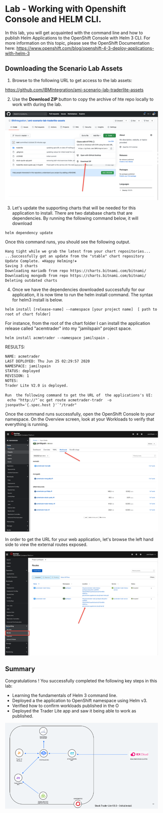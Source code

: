 # Lab - Working with Openshift Console and HELM CLI.

In this lab, you will get acquainted with the command line and how to publish Helm Applications to the OpenShift Console with Helm 3 CLI. For more information on this topic, please see the OpenShift Documentation here: <https://www.openshift.com/blog/openshift-4-3-deploy-applications-with-helm-3>

## Downloading the Scenario Lab Assets

1. Browse to the following URL to get access to the lab assets: 

https://github.com/IBMIntegration/ami-scenario-lab-traderlite-assets

2. Use the **Download ZIP** button to copy the archive of hte repo locally to work with during the lab. 

![install verify](images/lab1-download.png)


3. Let's update the supporting charts that will be needed for this application to install.  There are two database charts that are dependencies.  By running the following command below, it will download

```
helm dependency update
```

Once this command runs, you should see the following output. 

```
Hang tight while we grab the latest from your chart repositories...
...Successfully got an update from the "stable" chart repository
Update Complete. ⎈Happy Helming!⎈
Saving 3 charts
Downloading mariadb from repo https://charts.bitnami.com/bitnami/
Downloading mongodb from repo https://charts.bitnami.com/bitnami/
Deleting outdated charts
```

4. Once we have the dependencies downloaded successfully for our application, it is now time to run the helm install command.  The syntax for helm3 install is below. 

```
helm install [release-name] --namespace [your project name]  [ path to root of chart folder]
```

For instance, from the root of the chart folder I can install the application release called "acemtrader" into my "jamilspain" project space. 

```
helm install acmetrader --namespace jamilspain .
```

RESULTS:

```
NAME: acmetrader
LAST DEPLOYED: Thu Jun 25 02:29:57 2020
NAMESPACE: jamilspain
STATUS: deployed
REVISION: 1
NOTES:
Trader Lite V2.0 is deployed.

Run  the following command to get the URL of  the applications's UI:
 echo "http://"`oc get route acmetrader-tradr  -o jsonpath='{.spec.host }'`"/tradr"
```

Once the command runs successfully, open the OpenShift Console to your namespace.  On the Overview screen, look at your Workloads to verify that everything is running.  

![install verify](images/lab1-install-verification.png)

In order to get the URL for your web application, let's browse the left hand side to view the external routes exposed. 

![view-route](images/lab1-finding-the-route-to-webapp.png)


## Summary

Congratulations ! You successfully completed the following key steps in this lab:

- Learning the fundamentals of Helm 3 command line. 
- Deployed a the application to OpenShift namespace using Helm v3.
- Verified how to confirm workloads published in the O
- Deployed the Trader Lite app and saw it being able to work as published.
 

![view-route](images/lab1-diagram.png)

